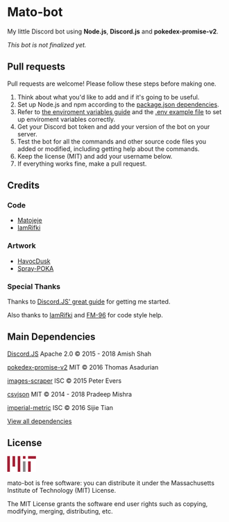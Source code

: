 # Mato-bot

My little Discord bot using **Node.js**, **Discord.js** and **pokedex-promise-v2**.

*This bot is not finalized yet.*

## Pull requests

Pull requests are welcome! Please follow these steps before making one.

1. Think about what you'd like to add and if it's going to be useful.
2. Set up Node.js and npm according to the [package.json dependencies](https://github.com/Matojeje/mato-bot/network/dependencies#package.json).
3. Refer to [the enviroment variables guide](./EnviromentVariables.md) and the [.env example file](./.env.example) to set up enviroment variables correctly.
4. Get your Discord bot token and add your version of the bot on your server.
5. Test the bot for all the commands and other source code files you added or modified, including getting help about the commands.
6. Keep the license (MIT) and add your username below.
7. If everything works fine, make a pull request.

## Credits

### Code

* [Matojeje](https://github.com/Matojeje)
* [IamRifki](https://github.com/IamRifki)

### Artwork

* [HavocDusk](https://duskyumbreon.deviantart.com)
* [Spray-POKA](https://www.deviantart.com/spray-poka)

### Special Thanks

Thanks to [Discord.JS' great guide](https://github.com/discordjs/guide) for getting me started.

Also thanks to [IamRifki](https://github.com/IamRifki) and [FM-96](https://www.reddit.com/user/FM-96) for code style help.

## Main Dependencies

[Discord.JS](https://discord.js.org) Apache 2.0 ©&nbsp;2015 - 2018 Amish Shah

[pokedex-promise-v2](https://github.com/PokeAPI/pokedex-promise-v2) MIT ©&nbsp;2016 Thomas Asadurian

[images-scraper](https://github.com/pevers/images-scraper) ISC ©&nbsp;2015 Peter Evers

[csvjson](https://github.com/pradeep-mishra/csvjson) MIT ©&nbsp;2014 - 2018 Pradeep Mishra

[imperial-metric](https://github.com/tiansijie/imperial-metric) ISC ©&nbsp;2016 Sijie Tian

[View all dependencies](https://github.com/Matojeje/mato-bot/network/dependencies)

## License

![MIT Image](resources/logoMIT.png)

mato-bot is free software: you can distribute it under the Massachusetts Institute of Technology (MIT) License.

The MIT License grants the software end user rights such as copying, modifying, merging, distributing, etc.
